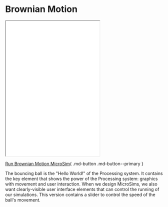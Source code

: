 # Brownian Motion

<iframe src="main.html" height="432px" scrolling="no"></iframe>

[Run Brownian Motion MicroSim](./main.html){ .md-button .md-button--primary }

The bouncing ball is the "Hello World!" of the Processing system.
It contains the key element that shows the power of the Processing system:
graphics with movement and user interaction.  When we design MicroSims, we also
want clearly-visible user interface elements that can control
the running of our simulations.  This version contains a 
slider to control the speed of the ball's movement.